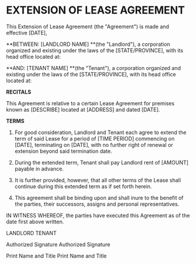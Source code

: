 # EXTENSION OF LEASE AGREEMENT

This Extension of Lease Agreement (the "Agreement") is made and
effective \[DATE\],

**BETWEEN: \[LANDLORD NAME\] **(the \"Landlord\"), a corporation
organized and existing under the laws of the \[STATE/PROVINCE\], with
its head office located at:

**AND: \[TENANT NAME\] **(the \"Tenant\"), a corporation organized and
existing under the laws of the \[STATE/PROVINCE\], with its head office
located at:

**RECITALS**

This Agreement is relative to a certain Lease Agreement for premises
known as \[DESCRIBE\] located at \[ADDRESS\] and dated \[DATE\].

**TERMS**

1.  For good consideration, Landlord and Tenant each agree to extend the
    term of said Lease for a period of \[TIME PERIOD\] commencing on
    \[DATE\], terminating on \[DATE\], with no further right of renewal
    or extension beyond said termination date.

2.  During the extended term, Tenant shall pay Landlord rent of
    \[AMOUNT\] payable in advance.

3.  It is further provided, however, that all other terms of the Lease
    shall continue during this extended term as if set forth herein.

4.  This agreement shall be binding upon and shall inure to the benefit
    of the parties, their successors, assigns and personal
    representatives.

IN WITNESS WHEREOF, the parties have executed this Agreement as of the
date first above written.

LANDLORD TENANT

Authorized Signature Authorized Signature

Print Name and Title Print Name and Title
